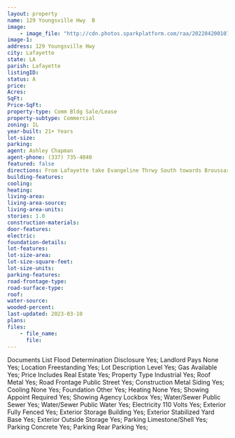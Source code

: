 ```yaml
---
layout: property
name: 129 Youngsville Hwy  B
image:
    - image_file: "http://cdn.photos.sparkplatform.com/raa/20220420010745347451000000.jpg"
image-1:
address: 129 Youngsville Hwy 
city: Lafayette
state: LA
parish: Lafayette
listingID: 
status: A
price: 
Acres: 
SqFt: 
Price-SqFt: 
property-type: Comm Bldg Sale/Lease
property-subtype: Commercial
zoning: IL
year-built: 21+ Years
lot-size: 
parking: 
agent: Ashley Chapman
agent-phone: (337) 735-4040
featured: false
directions: From Lafayette take Evangeline Thrwy South towards Broussard. Turn Right onto Southpark Rd. Once you cross over the intersection of Southpark/Pinhook Rd Southpark will turn into Hwy 89/ Youngsville Hwy. The business is located on the left side right after the CVS store.
building-features: 
cooling: 
heating: 
living-area: 
living-area-source: 
living-area-units: 
stories: 1.0
construction-materials: 
door-features: 
electric: 
foundation-details: 
lot-features: 
lot-size-area: 
lot-size-square-feet: 
lot-size-units: 
parking-features: 
road-frontage-type: 
road-surface-type: 
roof: 
water-source: 
wooded-percent: 
last-updated: 2023-03-10
plans: 
files:
    - file_name:
      file:
---
```

Documents List	Flood Determination Disclosure	Yes;
Landlord Pays	None	Yes;
Location	Freestanding	Yes;
Lot Description	Level	Yes;
Gas	Available	Yes;
Price Includes	Real Estate	Yes;
Property Type	Industrial	Yes;
Roof	Metal	Yes;
Road Frontage	Public Street	Yes;
Construction	Metal Siding	Yes;
Cooling	None	Yes;
Foundation	Other	Yes;
Heating	None	Yes;
Showing	Appoint Required	Yes;
Showing	Agency Lockbox	Yes;
Water/Sewer	Public Sewer	Yes;
Water/Sewer	Public Water	Yes;
Electricity	110 Volts	Yes;
Exterior	Fully Fenced	Yes;
Exterior	Storage Building	Yes;
Exterior	Stabilized Yard Base	Yes;
Exterior	Outside Storage	Yes;
Parking	Limestone/Shell	Yes;
Parking	Concrete	Yes;
Parking	Rear Parking	Yes;


